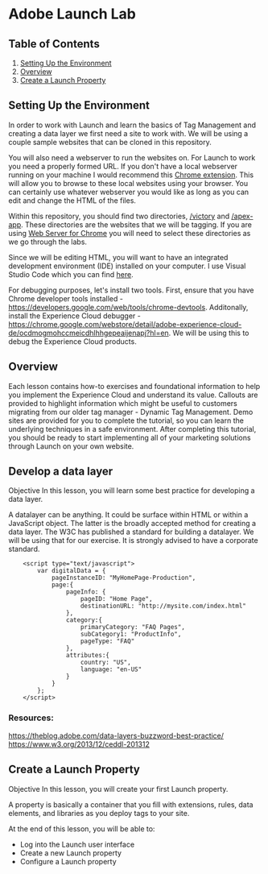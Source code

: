 # Adobe Launch Lab

## Table of Contents
1. [Setting Up the Environment](#setup-up-the-environment)
2. [Overview](#overview)
3. [Create a Launch Property](#create-a-launch-property)

## Setting Up the Environment

In order to work with Launch and learn the basics of Tag Management and creating a data layer we first need a site to work with.  We will be using a couple sample websites that can be cloned in this repository.

You will also need a webserver to run the websites on.  For Launch to work you need a properly formed URL.  If you don't have a local webserver running on your machine I would recommend this [Chrome extension](https://chrome.google.com/webstore/detail/web-server-for-chrome/ofhbbkphhbklhfoeikjpcbhemlocgigb).  This will allow you to browse to these local websites using your browser.  You can certainly use whatever webserver you would like as long as you can edit and change the HTML of the files.

Within this repository, you should find two directories, [/victory](https://github.com/lamontacrook/adobe-launch-lab/tree/master/victory) and [/apex-app](https://github.com/lamontacrook/adobe-launch-lab/tree/master/victory/apex-app).  These directories are the websites that we will be tagging.  If you are using [Web Server for Chrome](https://chrome.google.com/webstore/detail/web-server-for-chrome/ofhbbkphhbklhfoeikjpcbhemlocgigb) you will need to select these directories as we go through the labs.

Since we will be editing HTML, you will want to have an integrated development environment (IDE) installed on your computer.  I use Visual Studio Code which you can find [here](https://code.visualstudio.com/). 

For debugging purposes, let's  install two tools.  First, ensure that you have Chrome developer tools installed - https://developers.google.com/web/tools/chrome-devtools.  Additonally, install the Experience Cloud debugger - https://chrome.google.com/webstore/detail/adobe-experience-cloud-de/ocdmogmohccmeicdhlhhgepeaijenapj?hl=en.  We will be using this to debug the Experience Cloud products.

## Overview

Each lesson contains how-to exercises and foundational information to help you implement the Experience Cloud and understand its value. Callouts are provided to highlight information which might be useful to customers migrating from our older tag manager - Dynamic Tag Management. Demo sites are provided for you to complete the tutorial, so you can learn the underlying techniques in a safe environment. After completing this tutorial, you should be ready to start implementing all of your marketing solutions through Launch on your own website.

## Develop a data layer
Objective
In this lesson, you will learn some best practice for developing a data layer.

A datalayer can be anything.  It could be surface within HTML or within a JavaScript object.  The latter is the broadly accepted method for creating a data layer.  The W3C has published a standard for building a datalayer.  We will be using that for our exercise.  It is strongly advised to have a corporate standard.  
```
    <script type="text/javascript">
        var digitalData = {
            pageInstanceID: "MyHomePage-Production",
            page:{
                pageInfo: {
                    pageID: "Home Page",
                    destinationURL: "http://mysite.com/index.html"
                },
                category:{
                    primaryCategory: "FAQ Pages",
                    subCategory1: "ProductInfo",
                    pageType: "FAQ"
                },
                attributes:{
                    country: "US",
                    language: "en-US"
                }
            }
        };
    </script>
```

### Resources:
https://theblog.adobe.com/data-layers-buzzword-best-practice/
https://www.w3.org/2013/12/ceddl-201312

## Create a Launch Property

Objective
In this lesson, you will create your first Launch property.

A property is basically a container that you fill with extensions, rules, data elements, and libraries as you deploy tags to your site.

At the end of this lesson, you will be able to:
* Log into the Launch user interface
* Create a new Launch property
* Configure a Launch property
